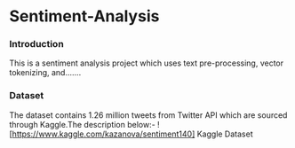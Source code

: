# Sentiment-Analysis

### Introduction
This is a sentiment analysis project which uses text pre-processing, vector tokenizing, and.......

### Dataset
The dataset contains 1.26 million tweets from Twitter API which are sourced through Kaggle.The description below:-
  ![https://www.kaggle.com/kazanova/sentiment140] Kaggle Dataset

